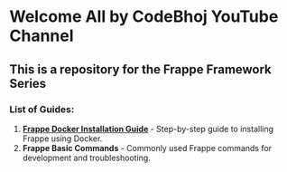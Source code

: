
# Welcome All by CodeBhoj YouTube Channel

## This is a repository for the Frappe Framework Series

### List of Guides:
1. **[Frappe Docker Installation Guide](frappe_docker_installation.md)** - Step-by-step guide to installing Frappe using Docker.
2. **Frappe Basic Commands** - Commonly used Frappe commands for development and troubleshooting.


